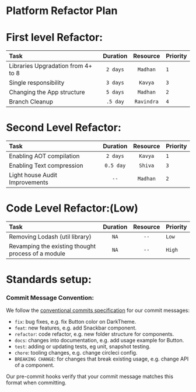 # Platform Refactor Plan

# First level Refactor:

| Task                               | Duration |  Resource  | Priority |
| :--------------------------------- | :------: | :--------: | :------- |
| Libraries Upgradation from 4+ to 8 | `2 days` |  `Madhan`  | `1`      |
| Single responsibility              | `3 days` |  `Kavya`   | `3`      |
| Changing the App structure         | `5 days` |  `Madhan`  | `2`      |
| Branch Cleanup                     | `.5 day` | `Ravindra` | `4`      |

# Second Level Refactor:

| Task                           | Duration  | Resource | Priority |
| :----------------------------- | :-------: | :------: | :------- |
| Enabling AOT compilation       | `2 days`  | `Kavya`  | `1`      |
| Enabling Text compression      | `0.5 day` | `Shiva`  | `3`      |
| Light house Audit Improvements |   `--`    | `Madhan` | `2`      |

# Code Level Refactor:(Low)

| Task                                               | Duration | Resource | Priority |
| :------------------------------------------------- | :------: | :------: | :------- |
| Removing Lodash (util library)                     |   `NA`   |   `--`   | `Low`    |
| Revamping the existing thought process of a module |   `NA`   |   `--`   | `High`   |

# Standards setup:

### Commit Message Convention:

We follow the [conventional commits specification](https://www.conventionalcommits.org/en) for our commit messages:

- `fix`: bug fixes, e.g. fix Button color on DarkTheme.
- `feat`: new features, e.g. add Snackbar component.
- `refactor`: code refactor, e.g. new folder structure for components.
- `docs`: changes into documentation, e.g. add usage example for Button.
- `test`: adding or updating tests, eg unit, snapshot testing.
- `chore`: tooling changes, e.g. change circleci config.
- `BREAKING CHANGE`: for changes that break existing usage, e.g. change API of a component.

Our pre-commit hooks verify that your commit message matches this format when committing.
